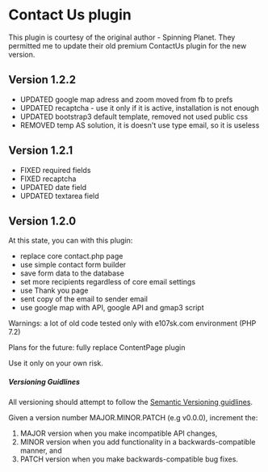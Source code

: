 # Contact Us plugin

This plugin is courtesy of the original author - Spinning Planet. They permitted me to update their old premium ContactUs plugin for the new version. 


## Version 1.2.2
- UPDATED google map adress and zoom moved from fb to prefs
- UPDATED recaptcha - use it only if it is active, installation is not enough
- UPDATED bootstrap3 default template, removed not used public css 
- REMOVED temp AS solution, it is doesn't use type email, so it is useless

## Version 1.2.1

- FIXED required fields
- FIXED recaptcha
- UPDATED date field
- UPDATED textarea field

## Version 1.2.0 
  At this state, you can with this plugin:
- replace  core contact.php page 
- use simple contact form builder 
- save form data to the database
- set more recipients regardless of core email settings
- use Thank you page
- sent copy of the email to sender email
- use google map with API, google API and gmap3 script

Warnings:
a lot of old code 
tested only with e107sk.com environment (PHP 7.2)

Plans for the future:
fully replace ContentPage plugin

Use it only on your own risk. 
 

##### Versioning Guidlines

All versioning should attempt to follow the [Semantic Versioning guidlines](http://semver.org/).

Given a version number MAJOR.MINOR.PATCH (e.g v0.0.0), increment the:

1. MAJOR version when you make incompatible API changes,
2. MINOR version when you add functionality in a backwards-compatible manner, and
3. PATCH version when you make backwards-compatible bug fixes.
